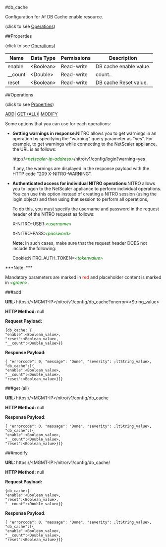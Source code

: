 #db_cache



Configuration for Af DB Cache enable resource.

<span>(click to see [Operations](#operations))</span>



##Properties 

<span>(click to see [Operations](#operations))</span>





<table><thead><tr><th>Name</th><th>Data Type</th><th>Permissions</th><th>Description</th></tr></thead><tbody><tr><td>enable</td><td>&lt;Boolean></td><td>Read-write</td><td>DB cache enable value.</td></tr><tr><td>__count</td><td>&lt;Double></td><td>Read-write</td><td>count..</td></tr><tr><td>reset</td><td>&lt;Boolean></td><td>Read-write</td><td>DB cache Reset value.</td></tr></tbody></table>

##Operations 

<span>(click to see [Properties](#properties))</span>





[ADD](#add)| [GET (ALL)](#get-all)| [MODIFY](#modify)





Some options that you can use for each operations:

<ul><li><p><b>Getting warnings in response:</b>NITRO allows you to get warnings in an operation by specifying the "warning" query parameter as "yes". For example, to get warnings while connecting to the NetScaler appliance, the URL is as follows:</p><p>http://<span style="color:green;font-style:italic;">&lt;netscaler-ip-address&gt;</span>/nitro/v1/config/login?warning=yes</p><p>If any, the warnings are displayed in the response payload with the HTTP code "209 X-NITRO-WARNING".</p></li><li><p><b>Authenticated access for individual NITRO operations:</b>NITRO allows you to logon to the NetScaler appliance to perform individual operations. You can use this option instead of creating a NITRO session (using the login object) and then using that session to perform all operations,</p><p>To do this, you must specify the username and password in the request header of the NITRO request as follows:</p><p>X-NITRO-USER:<span style="color:green;font-style:italic;">&lt;username&gt;</span></p><p>X-NITRO-PASS:<span style="color:green;font-style:italic;">&lt;password&gt;</span></p><p><b>Note: </b>In such cases, make sure that the request header DOES not include the following:</p><p>Cookie:NITRO_AUTH_TOKEN=<span style="color:green;font-style:italic;">&lt;tokenvalue&gt;</span></p></li></ul>







***Note: *** 

Mandatory parameters are marked in <span style="color:#FF0000;">red</span> and placeholder content is marked in <span style="color:green;font-style:italic">&lt;green&gt;</span>.



###add







<b>URL: </b>https://&lt;MGMT-IP&gt;/nitro/v1/config/db_cache?onerror=&lt;String_value&gt;

<b>HTTP Method: </b>null

<b>Request Payload: </b>
```
{db_cache: {
"enable":<Boolean_value>,
"reset":<Boolean_value>,
"__count":<Double_value>}}
```

<b>Response Payload: </b>
```
{ "errorcode": 0, "message": "Done", "severity": ;ltString_value>, "db_cache":[{
"enable":<Boolean_value>,
"__count":<Double_value>,
"reset":<Boolean_value>}]}
```







###get (all)







<b>URL: </b>https://&lt;MGMT-IP&gt;/nitro/v1/config/db_cache

<b>HTTP Method: </b>null

<b>Response Payload: </b>
```
{ "errorcode": 0, "message": "Done", "severity": ;ltString_value>, "db_cache":[{
"enable":<Boolean_value>,
"__count":<Double_value>,
"reset":<Boolean_value>}]}
```







###modify







<b>URL: </b>https://&lt;MGMT-IP&gt;/nitro/v1/config/db_cache/

<b>HTTP Method: </b>null

<b>Request Payload: </b>
```
{db_cache:{
"enable":<Boolean_value>,
"reset":<Boolean_value>,
"__count":<Double_value>}}
```

<b>Response Payload: </b>
```
{ "errorcode": 0, "message": "Done", "severity": ;ltString_value>, "db_cache":[{
"enable":<Boolean_value>,
"__count":<Double_value>,
"reset":<Boolean_value>}]}
```







